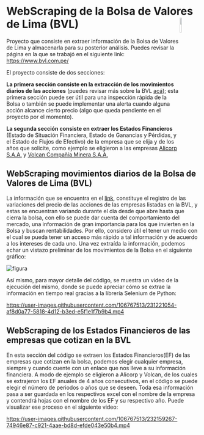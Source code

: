 # WebScraping de la Bolsa de Valores de Lima (BVL) <img align="right" src="https://user-images.githubusercontent.com/106767513/230691533-9372e313-a53e-4b37-872f-9e0fed3fb15f.png" width="10%">

Proyecto que consiste en extraer información de la Bolsa de Valores de Lima y almacenarla para su posterior análisis.
Puedes​ revisar la página en la que se trabajó en el siguiente link: https://www.bvl.com.pe/ 

El proyecto consiste de dos secciones: 

**La primera sección consiste en la extracción de los movimientos diarios de las acciones** (puedes revisar más sobre la BVL [acá](https://www.bvl.com.pe/quienes-somos/quienes-somos-bvl/bolsadevaloresdelima)); esta primera sección puede ser útil para una inspección rápida de la Bolsa o también se puede implementar una alerta cuando alguna acción alcance cierto precio (algo que queda pendiente en el proyecto por el momento).

**La segunda sección consiste en extraer los Estados Financieros** (Estado de Situación Financiera, Estado de Ganancias y Pérdidas, y el Estado de Flujos de Efectivo) de la empresa que se elija y de los años que solicite, como ejemplo se eligieron a las empresas [Alicorp S.A.A.](https://www.bvl.com.pe/emisores/detalle?companyCode=21400#informacion-financiera) y [Volcan Compañía Minera S.A.A.](https://www.bvl.com.pe/emisores/detalle?companyCode=64801#informacion-financiera)

## WebScraping movimientos diarios de la Bolsa de Valores de Lima (BVL)

La información que se encuentra en el [link](https://www.bvl.com.pe/mercado/movimientos-diarios), constituye el registro de las variaciones del precio de las acciones de las empresas listadas en  la BVL, y estas se encuentran variando durante el día desde que abre hasta que cierra la bolsa, con ello se puede dar cuenta del comportamiento del mercado, una información de gran importancia para los que invierten en la Bolsa y buscan rentabilidades. Por ello, considero útil el tener un medio con el cual se pueda tener un acceso más rápido a tal información y de acuerdo a los intereses de cada uno. Una vez extraída la información, podemos  echar un vistazo preliminar de los movimientos de la Bolsa en el siguiente gráfico: 

![figura](https://user-images.githubusercontent.com/106767513/230802046-2a88c122-94a0-4e17-8584-7ba4646c816c.png)

Así mismo, para mayor detalle del código, se muestra un video de la ejecución del mismo, donde se puede apreciar cómo se extrae la información en tiempo real gracias a la librería Selenium de Python:


https://user-images.githubusercontent.com/106767513/231221054-af8d0a77-5818-4d12-b3ed-e5f1e1f7b9b4.mp4


## WebScraping de los Estados Financieros de las empresas que cotizan en la BVL

En esta sección del código se extraen los Estados Financieros(EF) de las empresas que cotizan en la bolsa, podemos elegir cualquier empresa, siempre y cuando cuente con un enlace que nos lleve a su información financiera. A modo de ejemplo se eligieron a Alicorp y Volcan, de los cuales se extrajeron los EF anuales de 4 años consecutivos, en el código se puede elegir el número de periodos o años que se deseen. Toda esa información pasa a ser guardada en los respectivos excel con el nombre de la empresa y contendrá hojas con el nombre de los EF y su respectivo año. Puede visualizar ese proceso en el siguiente video: 


https://user-images.githubusercontent.com/106767513/232159267-74946e87-c921-4aae-bd8d-efde043e50b4.mp4

